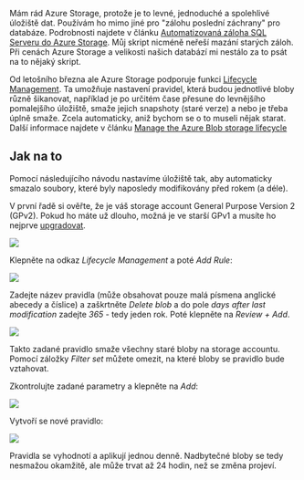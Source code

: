 <!-- dcterms:title = Automatické mazání blobů v Azure Storage -->
<!-- dcterms:abstract = Pokud používáte Azure Storage pro zálohy a podobné účely, možná se vám bude hodit Lifecycle Management - možnost bloby podle určitých pravidel přesouvat, mazat nebo jinak šikanovat. Ukážu vám, jak tuto funkci využít. -->
<!-- dcterms:creator = Michal Altair Valášek -->
<!-- x4w:pictureUrl = /perex-pictures/20191017-automaticke-mazani-blobu.jpg -->
<!-- x4w:pictureWidth = 150 -->
<!-- x4w:pictureHeight = 150 -->
<!-- x4w:coverUrl = /cover-pictures/20191017-automaticke-mazani-blobu.jpg -->
<!-- x4w:coverCredits = Andrew Stawarz via Flickr, CC BY-SA 2.0 -->
<!-- x4w:category = IT -->
<!-- dcterms:date = 2019-10-17 -->

Mám rád Azure Storage, protože je to levné, jednoduché a spolehlivé úložiště dat. Používám ho mimo jiné pro "zálohu poslední záchrany" pro databáze. Podrobnosti najdete v článku [Automatizovaná záloha SQL Serveru do Azure Storage](https://www.altair.blog/2018/07/zaloha-sql-do-azure). Můj skript nicméně neřeší mazání starých záloh. Při cenách Azure Storage a velikosti našich databází mi nestálo za to psát na to nějaký skript.

Od letošního března ale Azure Storage podporuje funkci [Lifecycle Management](https://azure.microsoft.com/en-ca/blog/azure-blob-storage-lifecycle-management-now-generally-available/). Ta umožňuje nastavení pravidel, která budou jednotlivé bloby různě šikanovat, například je po určitém čase přesune do levnějšího pomalejšího úložiště, smaže jejich snapshoty (staré verze) a nebo je třeba úplně smaže. Zcela automaticky, aniž bychom se o to museli nějak starat. Další informace najdete v článku [Manage the Azure Blob storage lifecycle](https://docs.microsoft.com/en-us/azure/storage/blobs/storage-lifecycle-management-concepts.)

## Jak na to

Pomocí následujícího návodu nastavíme úložiště tak, aby automaticky smazalo soubory, které byly naposledy modifikovány před rokem (a déle).

V první řadě si ověřte, že je váš storage account General Purpose Version 2 (GPv2). Pokud ho máte už dlouho, možná je ve starší GPv1 a musíte ho nejprve [upgradovat](https://docs.microsoft.com/en-us/azure/storage/common/storage-account-upgrade).

![](https://www.cdn.altairis.cz/Blog/2019/20191017-deleteblobs-0.png)

Klepněte na odkaz _Lifecycle Management_ a poté _Add Rule_:

![](https://www.cdn.altairis.cz/Blog/2019/20191017-deleteblobs-1.png)

Zadejte název pravidla (může obsahovat pouze malá písmena anglické abecedy a číslice) a zaškrtněte _Delete blob_ a do pole _days after last modification_ zadejte _365_ - tedy jeden rok. Poté klepněte na _Review + Add_.

![](https://www.cdn.altairis.cz/Blog/2019/20191017-deleteblobs-2.png)

Takto zadané pravidlo smaže všechny staré bloby na storage accountu. Pomocí záložky _Filter set_ můžete omezit, na které bloby se pravidlo bude vztahovat.

Zkontrolujte zadané parametry a klepněte na _Add_:

![](https://www.cdn.altairis.cz/Blog/2019/20191017-deleteblobs-3.png)

Vytvoří se nové pravidlo:

![](https://www.cdn.altairis.cz/Blog/2019/20191017-deleteblobs-4.png)

Pravidla se vyhodnotí a aplikují jednou denně. Nadbytečné bloby se tedy nesmažou okamžitě, ale může trvat až 24 hodin, než se změna projeví.